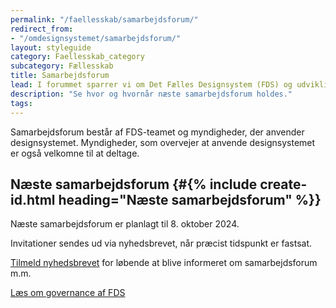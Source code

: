 ```yaml
---
permalink: "/faellesskab/samarbejdsforum/"
redirect_from:
- "/omdesignsystemet/samarbejdsforum/"
layout: styleguide
category: Faellesskab_category
subcategory: Fællesskab
title: Samarbejdsforum
lead: I forummet sparrer vi om Det Fælles Designsystem (FDS) og udviklingen fremadrettet.
description: "Se hvor og hvornår næste samarbejdsforum holdes."
tags:
---
```


Samarbejdsforum består af FDS-teamet og myndigheder, der anvender designsystemet. Myndigheder, som overvejer at anvende designsystemet er også velkomne til at deltage.

## Næste samarbejdsforum {#{% include create-id.html heading="Næste samarbejdsforum" %}}

Næste samarbejdsforum er planlagt til 8. oktober 2024.

Invitationer sendes ud via nyhedsbrevet, når præcist tidspunkt er fastsat.

<a href="/faellesskab/nyhedsmail/">Tilmeld nyhedsbrevet</a> for løbende at blive informeret om samarbejdsforum m.m.

<a href="/faellesskab/governance/">Læs om governance af FDS</a>